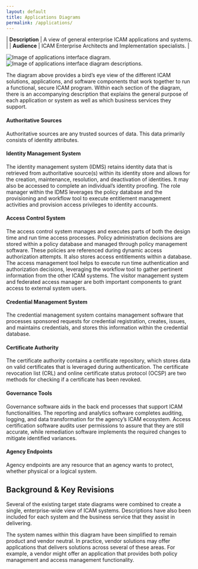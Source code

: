 ```yaml
---
layout: default
title: Applications Diagrams
permalink: /applications/
---
```

| **Description** | A view of general enterprise ICAM applications and systems. |
| **Audience** | ICAM Enterprise Architects and Implementation specialists. |


![Image of applications interface diagram.]({{site.baseurl}}/img/ApplicationsInterfaceDiagram.png)
![Image of applications interface diagram descriptions.]({{site.baseurl}}/img/ApplicationsDescriptions.png)

The diagram above provides a bird’s eye view of the different ICAM solutions, applications, and software components that work together to run a functional, secure ICAM program. Within each section of the diagram, there is an accompanying description that explains the general purpose of each application or system as well as which business services they support.

#### Authoritative Sources
Authoritative sources are any trusted sources of data. This data primarily consists of identity attributes.

#### Identity Management System
The identity management system (IDMS) retains identity data that is retrieved from authoritative source(s) within its identity store and allows for the creation, maintenance, resolution, and deactivation of identities. It may also be accessed to complete an individual’s identity proofing. The role manager within the IDMS leverages the policy database and the provisioning and workflow tool to execute entitlement management activities and provision access privileges to identity accounts.

#### Access Control System
The access control system manages and executes parts of both the design time and run time access processes. Policy administration decisions are stored within a policy database and managed through policy management software. These policies are referenced during dynamic access authorization attempts. It also stores access entitlements within a database. The access management tool helps to execute run time authentication and authorization decisions, leveraging the workflow tool to gather pertinent information from the other ICAM systems. The visitor management system and federated access manager are both important components to grant access to external system users.

#### Credential Management System
The credential management system contains management software that processes sponsored requests for credential registration, creates, issues, and maintains credentials, and stores this information within the credential database.

#### Certificate Authority
The certificate authority contains a certificate repository, which stores data on valid certificates that is leveraged during authentication. The certificate revocation list (CRL) and online certificate status protocol (OCSP) are two methods for checking if a certificate has been revoked.

#### Governance Tools
Governance software aids in the back end processes that support ICAM functionalities. The reporting and analytics software completes auditing, logging, and data transformation for the agency’s ICAM ecosystem. Access certification software audits user permissions to assure that they are still accurate, while remediation software implements the required changes to mitigate identified variances.

#### Agency Endpoints
Agency endpoints are any resource that an agency wants to protect, whether physical or a logical system.

## Background & Key Revisions
Several of the existing target state diagrams were combined to create a single, enterprise-wide view of ICAM systems. Descriptions have also been included for each system and the business service that they assist in delivering.

The system names within this diagram have been simplified to remain product and vendor neutral. In practice, vendor solutions may offer applications that delivers solutions across several of these areas. For example, a vendor might offer an application that provides both policy management and access management functionality.
